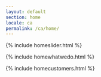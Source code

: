 ```yaml
---
layout: default
section: home
locale: ca
permalink: /ca/home/
---
```


{% include homeslider.html %}

<div class="wrapper">
  {% include homewhatwedo.html %}

  {% include homecustomers.html %}
</div>
